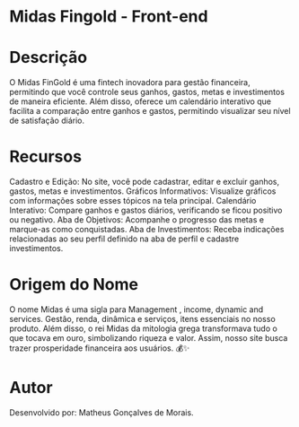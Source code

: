 # Midas Fingold - Front-end

# Descrição
O Midas FinGold é uma fintech inovadora para gestão financeira, permitindo que você controle seus ganhos, gastos, metas e investimentos de maneira eficiente. Além disso, oferece um calendário interativo que facilita a comparação entre ganhos e gastos, permitindo visualizar seu nível de satisfação diário.

# Recursos
Cadastro e Edição: No site, você pode cadastrar, editar e excluir ganhos, gastos, metas e investimentos.
Gráficos Informativos: Visualize gráficos com informações sobre esses tópicos na tela principal.
Calendário Interativo: Compare ganhos e gastos diários, verificando se ficou positivo ou negativo.
Aba de Objetivos: Acompanhe o progresso das metas e marque-as como conquistadas.
Aba de Investimentos: Receba indicações relacionadas ao seu perfil definido na aba de perfil e cadastre investimentos.

# Origem do Nome
O nome Midas é uma sigla para Management , income, dynamic and services. Gestão, renda, dinâmica e serviços, itens essenciais no nosso produto. Além disso, o rei Midas da mitologia grega transformava tudo o que tocava em ouro, simbolizando riqueza e valor. Assim, nosso site busca trazer prosperidade financeira aos usuários. 💰✨

# Autor
Desenvolvido por: Matheus Gonçalves de Morais.
